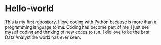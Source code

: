 # Hello-world
This is my first repository.
I love coding with Python because is more than a programming language to me.
Coding has become part of me. I just see myself coding and thinking of new codes to run. I did love to be the best Data Analyst the world has ever seen. 

